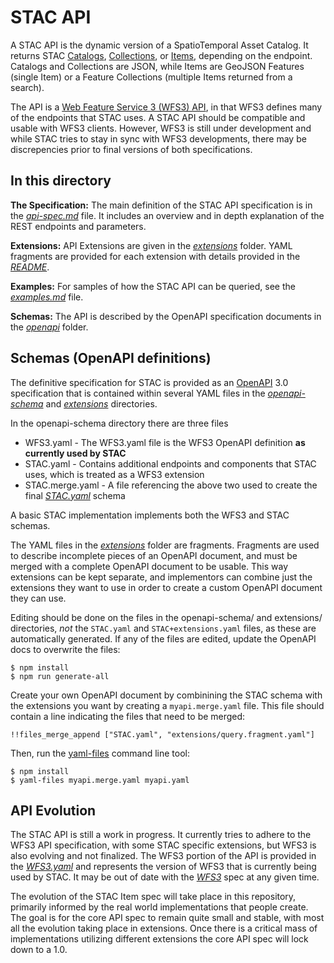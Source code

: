 # STAC API

A STAC API is the dynamic version of a SpatioTemporal Asset Catalog. It returns STAC [Catalogs](../catalog-spec/README.md), [Collections](../collection-spec/README.md), or [Items](../item-spec/README.md), depending on the endpoint. Catalogs and Collections are JSON, while Items are GeoJSON Features (single Item) or a Feature Collections (multiple Items returned from a search).

The API is a [Web Feature Service 3 (WFS3) API](https://github.com/opengeospatial/WFS_FES), in that WFS3 defines many of the endpoints that STAC uses. A STAC API should be compatible and usable with WFS3 clients. However, WFS3 is still under development and while STAC tries to stay in sync with WFS3 developments, there may be discrepencies prior to final versions of both specifications.

## In this directory

**The Specification:** The main definition of the STAC API specification is in the *[api-spec.md](api-spec.md)* file. It includes an overview and in depth explanation of the REST endpoints and parameters.

**Extensions:** API Extensions are given in the *[extensions](extensions/)* folder. YAML fragments are provided for each extension with details provided in the *[README](extensions/README.md)*.

**Examples:** For samples of how the STAC API can be queried, see the *[examples.md](examples.md)* file.

**Schemas:** The API is described by the OpenAPI specification documents in the *[openapi](openapi/)* folder.

## Schemas (OpenAPI definitions)

The definitive specification for STAC is provided as an [OpenAPI](http://openapis.org/) 3.0 specification that is contained within several YAML files in the *[openapi-schema](openapi-schema/)* and *[extensions](extensions/)* directories.

In the openapi-schema directory there are three files

- WFS3.yaml - The WFS3.yaml file is the WFS3 OpenAPI definition **as currently used by STAC**
- STAC.yaml - Contains additional endpoints and components that STAC uses, which is treated as a WFS3 extension
- STAC.merge.yaml - A file referencing the above two used to create the final *[STAC.yaml](../STAC.yamnl)* schema

A basic STAC implementation implements both the WFS3 and STAC schemas.

The YAML files in the *[extensions](extensions/)* folder are fragments. Fragments are used to describe incomplete pieces of an OpenAPI document, and must be merged with a complete OpenAPI document to be usable. This way extensions can be kept separate, and implementors can combine just the extensions they want to use in order to create a custom OpenAPI document they can use.

Editing should be done on the files in the openapi-schema/ and extensions/ directories, *not* the `STAC.yaml` and `STAC+extensions.yaml` files, as these are automatically generated. If any of the files are edited, update the OpenAPI docs to overwrite the files:

```
$ npm install
$ npm run generate-all
```

Create your own OpenAPI document by combinining the STAC schema with the extensions you want by creating a `myapi.merge.yaml` file. This file should contain a line indicating the files that need to be merged:

```
!!files_merge_append ["STAC.yaml", "extensions/query.fragment.yaml"]
```

Then, run the [yaml-files](https://www.npmjs.com/package/yaml-files) command line tool:

```
$ npm install
$ yaml-files myapi.merge.yaml myapi.yaml
```

## API Evolution

The STAC API is still a work in progress. It currently tries to adhere to the WFS3 API specification, with some STAC specific extensions, but WFS3 is also evolving and not finalized. The WFS3 portion of the API is provided in the *[WFS3.yaml](openapi-schema/WFS3.yaml)* and represents the version of WFS3 that is currently being used by STAC. It may be out of date with the *[WFS3](https://github.com/opengeospatial/WFS_FES)* spec at any given time.

The evolution of the STAC Item spec will take place in this repository, primarily informed by the real world implementations that people create. The goal is for the core API spec to remain quite small and stable, with most all the evolution taking place in extensions. Once there is a critical mass of implementations utilizing different extensions the core API spec will lock down to a 1.0.
